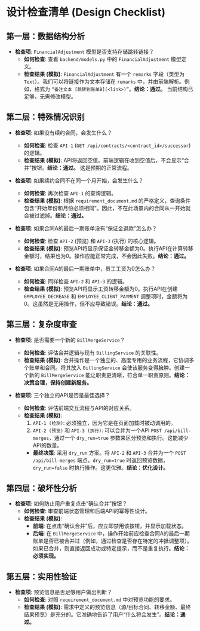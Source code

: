 # 设计检查清单 (Design Checklist)

## 第一层：数据结构分析

- **检查项**: `FinancialAdjustment` 模型是否支持存储跳转链接？
    - **如何检查**: 查看 `backend/models.py` 中的 `FinancialAdjustment` 模型定义。
    - **检查结果 (模拟)**: `FinancialAdjustment` 有一个 `remarks` 字段（类型为 `Text`）。我们可以将链接作为文本存储在 `remarks` 中，并由前端解析。例如，格式为 `“备注文本 [跳转到账单B](<link>)”`。**结论：通过。** 当前结构已足够，无需修改模型。

## 第二层：特殊情况识别

- **检查项**: 如果没有续约合同，会发生什么？
    - **如何检查**: 检查 `API-1` (`GET /api/contracts/<contract_id>/successor`) 的逻辑。
    - **检查结果 (模拟)**: API将返回空值。前端逻辑在收到空值后，不会显示“合并”按钮。**结论：通过。** 这是预期的正常流程。

- **检查项**: 如果续约合同不在同一个月开始，会发生什么？
    - **如何检查**: 再次检查 `API-1` 的查询逻辑。
    - **检查结果 (模拟)**: 根据 `requirement_document.md` 的严格定义，查询条件包含“开始年份和月份必须相同”。因此，不在此场景内的合同从一开始就会被过滤掉。**结论：通过。**

- **检查项**: 如果合同A的最后一期账单没有“保证金退款”怎么办？
    - **如何检查**: 检查 `API-2` (预览) 和 `API-3` (执行) 的核心逻辑。
    - **检查结果 (模拟)**: 预览API将显示保证金转移金额为0。执行API在计算转移金额时，结果也为0。操作应能正常完成，不会因此失败。**结论：通过。**

- **检查项**: 如果合同A的最后一期账单中，员工工资为0怎么办？
    - **如何检查**: 同样检查 `API-2` 和 `API-3` 的逻辑。
    - **检查结果 (模拟)**: 预览API将显示工资转移金额为0。执行API在创建 `EMPLOYEE_DECREASE` 和 `EMPLOYEE_CLIENT_PAYMENT` 调整项时，金额将为0。这虽然是无用操作，但不应导致错误。**结论：通过。**

## 第三层：复杂度审查

- **检查项**: 是否需要一个新的 `BillMergeService`？
    - **如何检查**: 评估合并逻辑与现有 `BillingService` 的关联性。
    - **检查结果 (模拟)**: 合并操作是一个独立的、高度专用的业务流程，它协调多个账单和合同。将其放入 `BillingService` 会使该服务变得臃肿。创建一个新的 `BillMergeService` 能让职责更清晰，符合单一职责原则。**结论：决策合理，保持创建新服务。**

- **检查项**: 三个独立的API是否是最佳选择？
    - **如何检查**: 评估前端交互流程与API的对应关系。
    - **检查结果 (模拟)**:
        1.  `API-1 (检测)`: 必须独立，因为它是在页面加载时被动调用的。
        2.  `API-2 (预览)` 和 `API-3 (执行)`: 可以合并为一个API `POST /api/bill-merges`，通过一个 `dry_run=true` 参数来区分预览和执行。这能减少API的数量。
        - **最终决策**: 采用 `dry_run` 方案。将 `API-2` 和 `API-3` 合并为一个 `POST /api/bill-merges` 端点。`dry_run=true` 时返回预览数据，`dry_run=false` 时执行操作。这更优雅。**结论：优化设计。**

## 第四层：破坏性分析

- **检查项**: 如何防止用户重复点击“确认合并”按钮？
    - **如何检查**: 审查前端状态管理和后端API的幂等性设计。
    - **检查结果 (模拟)**:
        - **前端**: 在点击“确认合并”后，应立即禁用该按钮，并显示加载状态。
        - **后端**: 在 `BillMergeService` 中，操作开始前应检查合同A的最后一期账单是否已被合并过（例如，通过检查是否存在特定的冲抵调整项）。如果已合并，则直接返回成功或特定提示，而不是重复执行。**结论：必须实现。**

## 第五层：实用性验证

- **检查项**: 预览信息是否足够用户做出判断？
    - **如何检查**: 对照 `requirement_document.md` 中对预览功能的要求。
    - **检查结果 (模拟)**: 需求中定义的预览信息（源/目标合同、转移金额、最终结果预览）是充分的。它准确地告诉了用户“什么将会发生”。**结论：通过。**
